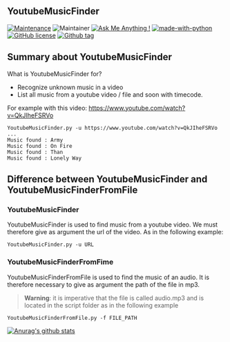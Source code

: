 ## YoutubeMusicFinder

[![Maintenance](https://img.shields.io/badge/Maintained%3F-yes-green.svg)]()
![Maintainer](https://img.shields.io/badge/maintainer-Crocogab-blue)
[![Ask Me Anything !](https://img.shields.io/badge/Ask%20me-anything-1abc9c.svg)](https://github.com/crocogab/YoutubeMusicFinder/issues)
[![made-with-python](https://img.shields.io/badge/Made%20with-Python-1f425f.svg)](https://www.python.org/)
[![GitHub license](https://img.shields.io/github/license/Naereen/StrapDown.js.svg)](https://github.com/crocogab/YoutubeMusicFinder/blob/main/LICENSE)
[![Github tag](https://badgen.net/github/tag/crocogab/YoutubeMusicFinder/)](https://github.com/crocogab/YoutubeMusicFinder/tags)


## Summary about YoutubeMusicFinder

What is YoutubeMusicFinder for?

- Recognize unknown music in a video
- List all music from a youtube video / file and soon with timecode.

For example with this video: https://www.youtube.com/watch?v=QkJIheFSRVo

```
YoutubeMusicFinder.py -u https://www.youtube.com/watch?v=QkJIheFSRVo
...
Music found : Army
Music found : On Fire
Music found : Than
Music found : Lonely Way
```
## Difference between YoutubeMusicFinder and YoutubeMusicFinderFromFile

### YoutubeMusicFinder
YoutubeMusicFinder is used to find music from a youtube video. We must therefore give as argument the url of the video. 
As in the following example:

```
YoutubeMusicFinder.py -u URL
```
### YoutubeMusicFinderFromFime

YoutubeMusicFinderFromFile is used to find the music of an audio.
It is therefore necessary to give as argument the path of the file in mp3.

> **Warning**: it is imperative that the file is called audio.mp3 and is located in the script folder
as in the following example

```
YoutubeMusicFinderFromFile.py -f FILE_PATH
```


[![Anurag's github stats](https://github-readme-stats.vercel.app/api?username=crocogab&theme=blue-green)](https://github.com/crocogab)

